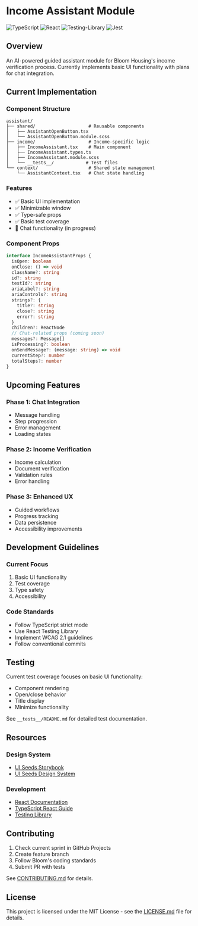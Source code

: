 # Income Assistant Module

![TypeScript](https://img.shields.io/badge/typescript-%23007ACC.svg?style=for-the-badge&logo=typescript&logoColor=white) ![React](https://img.shields.io/badge/react-%2320232a.svg?style=for-the-badge&logo=react&logoColor=%2361DAFB) ![Testing-Library](https://img.shields.io/badge/-TestingLibrary-%23E33332?style=for-the-badge&logo=testing-library&logoColor=white) ![Jest](https://img.shields.io/badge/-jest-%23C21325?style=for-the-badge&logo=jest&logoColor=white)

## Overview

An AI-powered guided assistant module for Bloom Housing's income verification process. Currently implements basic UI functionality with plans for chat integration.

## Current Implementation

### Component Structure

```
assistant/
├── shared/                    # Reusable components
│   ├── AssistantOpenButton.tsx
│   └── AssistantOpenButton.module.scss
├── income/                    # Income-specific logic
│   ├── IncomeAssistant.tsx    # Main component
│   ├── IncomeAssistant.types.ts
│   ├── IncomeAssistant.module.scss
│   └── __tests__/            # Test files
└── context/                   # Shared state management
    └── AssistantContext.tsx   # Chat state handling
```

### Features

- ✅ Basic UI implementation
- ✅ Minimizable window
- ✅ Type-safe props
- ✅ Basic test coverage
- 🔄 Chat functionality (in progress)

### Component Props

```typescript
interface IncomeAssistantProps {
  isOpen: boolean
  onClose: () => void
  className?: string
  id?: string
  testId?: string
  ariaLabel?: string
  ariaControls?: string
  strings?: {
    title?: string
    close?: string
    error?: string
  }
  children?: ReactNode
  // Chat-related props (coming soon)
  messages?: Message[]
  isProcessing?: boolean
  onSendMessage?: (message: string) => void
  currentStep?: number
  totalSteps?: number
}
```

## Upcoming Features

### Phase 1: Chat Integration

- Message handling
- Step progression
- Error management
- Loading states

### Phase 2: Income Verification

- Income calculation
- Document verification
- Validation rules
- Error handling

### Phase 3: Enhanced UX

- Guided workflows
- Progress tracking
- Data persistence
- Accessibility improvements

## Development Guidelines

### Current Focus

1. Basic UI functionality
2. Test coverage
3. Type safety
4. Accessibility

### Code Standards

- Follow TypeScript strict mode
- Use React Testing Library
- Implement WCAG 2.1 guidelines
- Follow conventional commits

## Testing

Current test coverage focuses on basic UI functionality:

- Component rendering
- Open/close behavior
- Title display
- Minimize functionality

See `__tests__/README.md` for detailed test documentation.

## Resources

### Design System

- [UI Seeds Storybook](https://storybook-ui-seeds.netlify.app)
- [UI Seeds Design System](https://zeroheight.com/5e69dd4e1)

### Development

- [React Documentation](https://react.dev)
- [TypeScript React Guide](https://react-typescript-cheatsheet.netlify.app)
- [Testing Library](https://testing-library.com/docs/react-testing-library/intro)

## Contributing

1. Check current sprint in GitHub Projects
2. Create feature branch
3. Follow Bloom's coding standards
4. Submit PR with tests

See [CONTRIBUTING.md](../../../../../../CONTRIBUTING.md) for details.

## License

This project is licensed under the MIT License - see the [LICENSE.md](../../../../../../LICENSE.md) file for details.

